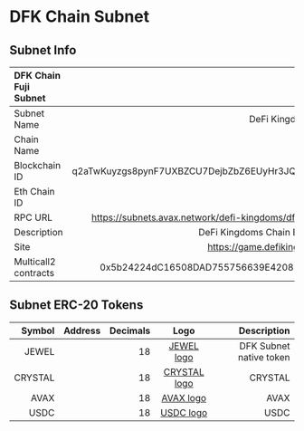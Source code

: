 # DFK Chain Subnet

## Subnet Info

| DFK Chain Fuji Subnet |                                                          |
| :-------------------- | -------------------------------------------------------: |
| Subnet Name           |                                     DeFi Kingdoms Subnet |
| Chain Name            |                                                DFK Chain |
| Blockchain ID         |        q2aTwKuyzgs8pynF7UXBZCU7DejbZbZ6EUyHr3JQzYgwNPUPi |
| Eth Chain ID          |                                                    53935 |
| RPC URL               | https://subnets.avax.network/defi-kingdoms/dfk-chain/rpc |
| Description           |                          DeFi Kingdoms Chain EVM subnet. |
| Site                  |                           https://game.defikingdoms.com/ |
| Multicall2 contracts  |               0x5b24224dC16508DAD755756639E420817DD4c99E |

## Subnet ERC-20 Tokens

|  Symbol | Address | Decimals |                                                       Logo                                                        |             Description |
| ------: | ------: | -------: | :---------------------------------------------------------------------------------------------------------------: | ----------------------: |
|   JEWEL |         |       18 |                [JEWEL logo](https://defi-kingdoms.b-cdn.net/art-assets/tokens/jewel_token_x2.png)                 | DFK Subnet native token |
| CRYSTAL |         |       18 |              [CRYSTAL logo](https://defi-kingdoms.b-cdn.net/art-assets/tokens/crystal_token_x2.png)               |                 CRYSTAL |
|    AVAX |         |       18 |                      [AVAX logo](https://cryptologos.cc/logos/avalanche-avax-logo.png?v=014)                      |                    AVAX |
|    USDC |         |       18 | [USDC logo](https://firebasestorage.googleapis.com/v0/b/defi-kingdoms.appspot.com/o/tokens%2F1USDC.png?alt=media) |                    USDC |
